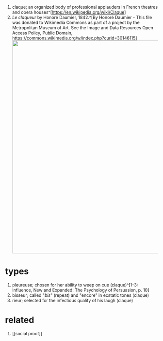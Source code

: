 1. claque; an organized body of professional applauders in French theatres and opera houses^[https://en.wikipedia.org/wiki/Claque]
2. *Le claqueur* by Honoré Daumier, 1842.^[By Honoré Daumier - This file was donated to Wikimedia Commons as part of a project by the Metropolitan Museum of Art. See the Image and Data Resources Open Access Policy, Public Domain, https://commons.wikimedia.org/w/index.php?curid=30146115]
	<img src="https://upload.wikimedia.org/wikipedia/commons/d/de/Honor%C3%A9_Daumier%2C_Boh%C3%A9miens_de_Paris_-_Le_claqueur%2C_1842.jpg" width="700" />
	
# types
1. pleureuse; chosen for her ability to weep on cue (claque)^[1–3: Influence, New and Expanded: The Psychology of Persuasion, p. 10]
2. bisseur; called "_bis_" (repeat) and "encore" in ecstatic tones (claque)
3. rieur; selected for the infectious quality of his laugh (claque)

# related
1. [[social proof]]